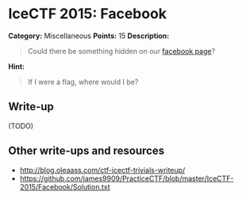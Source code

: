 # IceCTF 2015: Facebook

**Category:** Miscellaneous
**Points:** 15
**Description:** 

> Could there be something hidden on our <a target='_blank' href='https://facebook.com/icectf'>facebook page</a>?

**Hint:**

> If I were a flag, where would I be?

## Write-up

(TODO)

## Other write-ups and resources

* <http://blog.oleaass.com/ctf-icectf-trivials-writeup/>
* <https://github.com/james9909/PracticeCTF/blob/master/IceCTF-2015/Facebook/Solution.txt>
